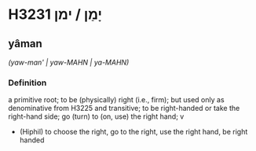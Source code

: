# H3231 יָמַן / ימן

## yâman

_(yaw-man' | yaw-MAHN | ya-MAHN)_

### Definition

a primitive root; to be (physically) right (i.e., firm); but used only as denominative from H3225 and transitive; to be right-handed or take the right-hand side; go (turn) to (on, use) the right hand; v

- (Hiphil) to choose the right, go to the right, use the right hand, be right handed

